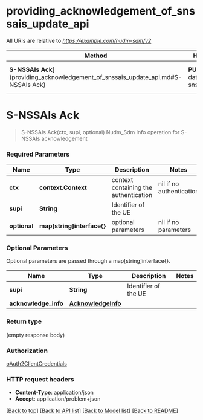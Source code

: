 # providing_acknowledgement_of_snssais_update_api

All URIs are relative to *https://example.com/nudm-sdm/v2*

Method | HTTP request | Description
------------- | ------------- | -------------
**S-NSSAIs Ack**](providing_acknowledgement_of_snssais_update_api.md#S-NSSAIs Ack) | **PUT** /{supi}/am-data/subscribed-snssais-ack | Nudm_Sdm Info operation for S-NSSAIs acknowledgement


# **S-NSSAIs Ack**
> S-NSSAIs Ack(ctx, supi, optional)
Nudm_Sdm Info operation for S-NSSAIs acknowledgement

### Required Parameters

Name | Type | Description  | Notes
------------- | ------------- | ------------- | -------------
 **ctx** | **context.Context** | context containing the authentication | nil if no authentication
  **supi** | **String**| Identifier of the UE | 
 **optional** | **map[string]interface{}** | optional parameters | nil if no parameters

### Optional Parameters
Optional parameters are passed through a map[string]interface{}.

Name | Type | Description  | Notes
------------- | ------------- | ------------- | -------------
 **supi** | **String**| Identifier of the UE | 
 **acknowledge_info** | [**AcknowledgeInfo**](AcknowledgeInfo.md)|  | 

### Return type

 (empty response body)

### Authorization

[oAuth2ClientCredentials](../README.md#oAuth2ClientCredentials)

### HTTP request headers

 - **Content-Type**: application/json
 - **Accept**: application/problem+json

[[Back to top]](#) [[Back to API list]](../README.md#documentation-for-api-endpoints) [[Back to Model list]](../README.md#documentation-for-models) [[Back to README]](../README.md)

